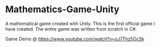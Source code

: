 # Mathematics-Game-Unity
A mathematical game created with Unity. This is the first official game I have created. The entire game was written from scratch in C#.

Game Demo @ https://www.youtube.com/watch?v=oJ7Thz5Oc5k
